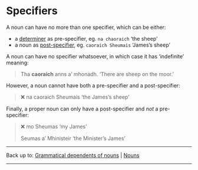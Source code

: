 # Specifiers

A noun can have no more than one specifier, which can be either:

- a [determiner](determiners.md) as pre-specifier, eg. `na chaoraich` ‘the sheep’
- a noun as [post-specifier](post-specifiers.md), eg. `caoraich Sheumais` ‘James’s sheep’

A noun can have no specifier whatsoever, in which case it has ‘indefinite’ meaning:

> Tha **caoraich** anns a’ mhonadh. ‘There are sheep on the moor.’

However, a noun cannot have both a pre-specifier and a post-specifier:

> ❌ na caoraich Sheumais ‘the James’s sheep’

Finally, a proper noun can only have a post-specifier and *not* a pre-specifier:

> ❌ mo Sheumas ‘my James’
>
> Seumas a’ Mhinisteir ‘the Minister’s James’

----

Back up to: [Grammatical dependents of nouns](../index.md) \| [Nouns](../../index.md)

----
